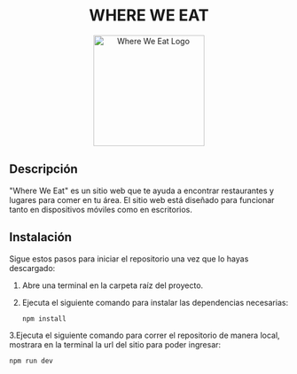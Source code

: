 <h1 align="center">WHERE WE EAT</h1>

<div align="center">
  <img src="https://images-breno.s3.sa-east-1.amazonaws.com/logoproducto+(2).png" alt="Where We Eat Logo" width="200">
</div>

## Descripción

"Where We Eat" es un sitio web que te ayuda a encontrar restaurantes y lugares para comer en tu área. El sitio web está diseñado para funcionar tanto en dispositivos móviles como en escritorios.

## Instalación

Sigue estos pasos para iniciar el repositorio una vez que lo hayas descargado:

1. Abre una terminal en la carpeta raíz del proyecto.

2. Ejecuta el siguiente comando para instalar las dependencias necesarias:

   ```bash
   npm install

3.Ejecuta el siguiente comando para correr el repositorio de manera local, mostrara en la terminal la url del sitio para poder ingresar:
    
   ```bash
   npm run dev 
